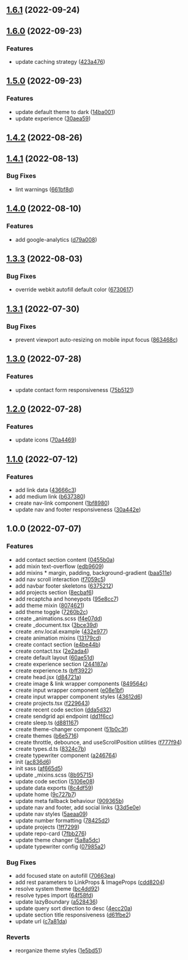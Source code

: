 ## [1.6.1](https://github.com/kito0/portfolio/compare/v1.6.0...v1.6.1) (2022-09-24)

## [1.6.0](https://github.com/kito0/portfolio/compare/v1.5.0...v1.6.0) (2022-09-23)


### Features

* update caching strategy ([423a476](https://github.com/kito0/portfolio/commit/423a47687092116b7f4db7f0899eaeda3deee2f3))

## [1.5.0](https://github.com/kito0/portfolio/compare/v1.4.2...v1.5.0) (2022-09-23)


### Features

* update default theme to dark ([14ba001](https://github.com/kito0/portfolio/commit/14ba0011c41f2d152117c90bbcfdf75253834a76))
* update experience ([30aea59](https://github.com/kito0/portfolio/commit/30aea59846992ff0d46d985440c8cffabf75cd41))

## [1.4.2](https://github.com/kito0/portfolio/compare/v1.4.1...v1.4.2) (2022-08-26)

## [1.4.1](https://github.com/kito0/portfolio/compare/v1.4.0...v1.4.1) (2022-08-13)

### Bug Fixes

* lint warnings ([661bf8d](https://github.com/kito0/portfolio/commit/661bf8d32d1ca1b7e5ab436242795dc74d51f8c7))

## [1.4.0](https://github.com/kito0/portfolio/compare/v1.3.3...v1.4.0) (2022-08-10)

### Features

* add google-analytics ([d79a008](https://github.com/kito0/portfolio/commit/d79a008bdccb0325b916caea2b94f4eeb65c5eb7))

## [1.3.3](https://github.com/kito0/portfolio/compare/v1.3.2...v1.3.3) (2022-08-03)

### Bug Fixes

* override webkit autofill default color ([6730617](https://github.com/kito0/portfolio/commit/6730617c50d139701270c1550cc244756c6e2230))

## [1.3.1](https://github.com/kito0/portfolio/compare/v1.3.0...v1.3.1) (2022-07-30)

### Bug Fixes

* prevent viewport auto-resizing on mobile input focus ([863468c](https://github.com/kito0/portfolio/commit/863468c31cf649ccac82bac57bd2c23e1450e550))

## [1.3.0](https://github.com/kito0/portfolio/compare/v1.2.0...v1.3.0) (2022-07-28)

### Features

* update contact form responsiveness ([75b5121](https://github.com/kito0/portfolio/commit/75b5121fb61b897b0ff4919a34ac01df10395a5d))

## [1.2.0](https://github.com/kito0/portfolio/compare/v1.1.0...v1.2.0) (2022-07-28)

### Features

* update icons ([70a4469](https://github.com/kito0/portfolio/commit/70a446958c9a578f25fda19cea1e0ad7be00012d))

## [1.1.0](https://github.com/kito0/portfolio/compare/v1.0.0...v1.1.0) (2022-07-12)

### Features

* add link data ([43666c3](https://github.com/kito0/portfolio/commit/43666c34fd4a935e1fe7d2d5739ee9def74e59f0))
* add medium link ([b637380](https://github.com/kito0/portfolio/commit/b637380ffffbdf7eec3ccb9748c207f29637dc6b))
* create nav-link component ([1bf8980](https://github.com/kito0/portfolio/commit/1bf898060987be0cfa972ddaaebb9da3b089b542))
* update nav and footer responsiveness ([30a442e](https://github.com/kito0/portfolio/commit/30a442ec00c4d24a75ba2fb63bd8aab464545700))

## 1.0.0 (2022-07-07)

### Features

* add contact section content ([0455b0a](https://github.com/kito0/portfolio/commit/0455b0a3af222579a30154d589d02d1d946c22b4))
* add mixin text-overflow ([edb9609](https://github.com/kito0/portfolio/commit/edb9609a0e9419e261df446a3e1386071999876e))
* add mixins * margin, padding, background-gradient ([baa511e](https://github.com/kito0/portfolio/commit/baa511e0d8d5cb7aa50f02b6fc4a3eea660575d9))
* add nav scroll interaction ([f7059c5](https://github.com/kito0/portfolio/commit/f7059c57aa708f39bf676227d25392d1cabb8db4))
* add navbar footer skeletons ([6375212](https://github.com/kito0/portfolio/commit/6375212919e7c26beb98296f6a038f6307b554dc))
* add projects section ([8ecbaf6](https://github.com/kito0/portfolio/commit/8ecbaf6a539ae3eaa7d1ebe348481872a59bd93d))
* add recaptcha and honeypots ([95e8cc7](https://github.com/kito0/portfolio/commit/95e8cc7a12367f1a25ac47417b9d67e8e56ea90b))
* add theme mixin ([8074621](https://github.com/kito0/portfolio/commit/80746212395f75ba3a97327074c418b67cfcfb38))
* add theme toggle ([7260b2c](https://github.com/kito0/portfolio/commit/7260b2c4cc637a3bc62f8539b9a52ff36445f867))
* create \_animations.scss ([f4e07dd](https://github.com/kito0/portfolio/commit/f4e07dda3c7c68d8f7cbe02a8c89ad37a18bc863))
* create \_document.tsx ([3bce39d](https://github.com/kito0/portfolio/commit/3bce39dd43d6f478918f35f1d5559d26a7519324))
* create .env.local.example ([432e977](https://github.com/kito0/portfolio/commit/432e977f9f08f8cd128c57bd4d081057cdf6e9b1))
* create animation mixins ([13179cd](https://github.com/kito0/portfolio/commit/13179cd080d7f71e0b3db5a57a8bac53694eb573))
* create contact section ([e4be44b](https://github.com/kito0/portfolio/commit/e4be44bf98708adb3b38a8b61dc0e8a441cf987c))
* create contact.tsx ([2e2ada4](https://github.com/kito0/portfolio/commit/2e2ada4fe6867339b5ad4a4ee02826b001d53ac8))
* create default layout ([60ae51d](https://github.com/kito0/portfolio/commit/60ae51db3d9658cdaeb913c0fe2d42a33f2e6489))
* create experience section ([244187a](https://github.com/kito0/portfolio/commit/244187a4030cce26784dbd609c6e620fe1cf91c7))
* create experience.ts ([bff3922](https://github.com/kito0/portfolio/commit/bff3922c677564ed74636096f64ff618d4af4959))
* create head.jsx ([d84721a](https://github.com/kito0/portfolio/commit/d84721a261dd4aeb532bb83a44d32b3f679a630b))
* create image & link wrapper components ([849564c](https://github.com/kito0/portfolio/commit/849564cef38b53cf865ce5cca73676b4e9ec7501))
* create input wrapper component ([e08e1bf](https://github.com/kito0/portfolio/commit/e08e1bfda66d430713ebee6c29189ce00b26a099))
* create input wrapper component styles ([43612d6](https://github.com/kito0/portfolio/commit/43612d651e61ab0a4ca5803a1a13bc3c565548b4))
* create projects.tsx ([f229643](https://github.com/kito0/portfolio/commit/f22964348f4b36ca1087a0bbe8f1fa9a59db5805))
* create recent code section ([dda5d32](https://github.com/kito0/portfolio/commit/dda5d326b6cc0fff6cddd9493d9e39efa60ccbfe))
* create sendgrid api endpoint ([dd1f6cc](https://github.com/kito0/portfolio/commit/dd1f6cc15d8304f19d7c8e91b45c3d383c2d6c37))
* create sleep.ts ([d881167](https://github.com/kito0/portfolio/commit/d8811673022bd718e07ebbb6524b9187ea26ba1e))
* create theme-changer component ([51b0c3f](https://github.com/kito0/portfolio/commit/51b0c3f552506ff1437a048e79f308f411cea02d))
* create themes ([b6e5716](https://github.com/kito0/portfolio/commit/b6e5716a64ac91a4818b962756f77e337b9b332c))
* create throttle, debounce, and useScrollPosition utilities ([f777f94](https://github.com/kito0/portfolio/commit/f777f949f0a404b1c89faafd07fff3f05d238a8d))
* create types.d.ts ([8324c7b](https://github.com/kito0/portfolio/commit/8324c7b05ad656a8d89fc24d6599cc30f3f8db05))
* create typewriter component ([a246764](https://github.com/kito0/portfolio/commit/a246764fa08abecfa07dc677c9f7b83d11cdb192))
* init ([ac836d6](https://github.com/kito0/portfolio/commit/ac836d69f74323d2266adbb4e384e9a91e09e40b))
* init sass ([af665d5](https://github.com/kito0/portfolio/commit/af665d53308a5437fb6fd3552069cb6cb31973ba))
* update \_mixins.scss ([8b95715](https://github.com/kito0/portfolio/commit/8b95715c22174ee7d2d8b08c9b8d933b009e0f44))
* update code section ([5106e08](https://github.com/kito0/portfolio/commit/5106e082629363f2c358bbf5d13d8f850c59988d))
* update data exports ([8c4df59](https://github.com/kito0/portfolio/commit/8c4df59c07689418de85d0a123b2990653371deb))
* update home ([9c727b7](https://github.com/kito0/portfolio/commit/9c727b7fbdb3e71796e405bb6f5a9ab2758f2eec))
* update meta fallback behaviour ([909365b](https://github.com/kito0/portfolio/commit/909365b6d521975e6594601d0befb429f43234b7))
* update nav and footer, add social links ([33d5e0e](https://github.com/kito0/portfolio/commit/33d5e0ed9df31726fbc1164fb431b18da42d2fb9))
* update nav styles ([5aeaa09](https://github.com/kito0/portfolio/commit/5aeaa094c9df6f95d766a7c81ed12785f41b8cac))
* update number formatting ([78425d2](https://github.com/kito0/portfolio/commit/78425d2ba245fb7808ebc3f643f9cc9b17914c45))
* update projects ([1ff7299](https://github.com/kito0/portfolio/commit/1ff72998690ac767759cb586ab240b2f36a354e5))
* update repo-card ([7fbb276](https://github.com/kito0/portfolio/commit/7fbb2766037073ba3d1ebdde91c55d7fc6a7b50a))
* update theme changer ([5a8a5dc](https://github.com/kito0/portfolio/commit/5a8a5dce0a3e6aa88a799a86743a81cc38b91e62))
* update typewriter config ([07985a2](https://github.com/kito0/portfolio/commit/07985a2f3bd8744538c474ce6c8d43e2c5aa0e66))

### Bug Fixes

* add focused state on autofill ([70663ea](https://github.com/kito0/portfolio/commit/70663eaf885fb6c9de8b61236ff0861e81a97a9f))
* add rest parameters to LinkProps & ImageProps ([cdd8204](https://github.com/kito0/portfolio/commit/cdd820408ec319cb4c3cc97bb19ce934ad66f951))
* resolve system theme ([bc4dd92](https://github.com/kito0/portfolio/commit/bc4dd92b548434621acca62392c7a25257f539e5))
* resolve types import ([64f58fd](https://github.com/kito0/portfolio/commit/64f58fd2f840c1a889af08a6f8fb5db0dcb8fb20))
* update lazyBoundary ([a528436](https://github.com/kito0/portfolio/commit/a5284369c2dfa2b8ed71bcaa0b3b701c47fac89e))
* update query sort direction to desc ([4ecc20a](https://github.com/kito0/portfolio/commit/4ecc20a0539fd4573c9eb8183cd94b0df0de97be))
* update section title responsiveness ([d61fbe2](https://github.com/kito0/portfolio/commit/d61fbe2aff087170ed220c71c0160eea7a6b513d))
* update url ([c7a81da](https://github.com/kito0/portfolio/commit/c7a81dad09504b7c3b3fddda098aff2900062a4f))

### Reverts

* reorganize theme styles ([1e5bd51](https://github.com/kito0/portfolio/commit/1e5bd51d481fff59d772202ddd25c7cc2b573fa3))
